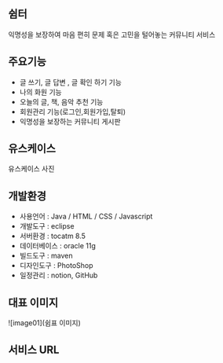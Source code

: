 ## 쉼터
익명성을 보장하여 마음 편히 문제 혹은 고민을 털어놓는 커뮤니티 서비스  

## 주요기능
- 글 쓰기, 글 답변 , 글 확인 하기 기능
- 나의 화원 기능
- 오늘의 글, 책, 음악 추천 기능
- 회원관리 기능(로그인,회원가입,탈퇴)
- 익명성을 보장하는 커뮤니티 게시판

## 유스케이스
유스케이스 사진 

## 개발환경
- 사용언어 : Java / HTML / CSS / Javascript
- 개발도구 : eclipse 
- 서버환경 : tocatm 8.5 
- 데이터베이스 : oracle 11g
- 빌드도구 : maven
- 디자인도구 : PhotoShop
- 일정관리 : notion, GitHub
## 대표 이미지
![image01](쉼표 이미지)
## 서비스 URL
